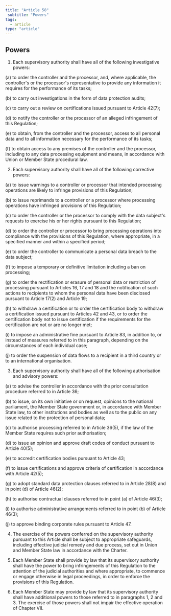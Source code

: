 ```yaml
---
title: "Article 58"
 subtitle: "Powers"
tags:
  - article
type: "article"
---
```

## Powers

1. Each supervisory authority shall have all of the following investigative powers:

(a) to order the controller and the processor, and, where applicable, the controller's or the processor's representative to provide any information it requires for the performance of its tasks;

(b) to carry out investigations in the form of data protection audits;

(c) to carry out a review on certifications issued pursuant to Article 42(7);

(d) to notify the controller or the processor of an alleged infringement of this Regulation;

(e) to obtain, from the controller and the processor, access to all personal data and to all information necessary for the performance of its tasks;

(f) to obtain access to any premises of the controller and the processor, including to any data processing equipment and means, in accordance with Union or Member State procedural law.

2. Each supervisory authority shall have all of the following corrective powers:

(a) to issue warnings to a controller or processor that intended processing operations are likely to infringe provisions of this Regulation;

(b) to issue reprimands to a controller or a processor where processing operations have infringed provisions of this Regulation;

(c) to order the controller or the processor to comply with the data subject's requests to exercise his or her rights pursuant to this Regulation;

(d) to order the controller or processor to bring processing operations into compliance with the provisions of this Regulation, where appropriate, in a specified manner and within a specified period;

(e) to order the controller to communicate a personal data breach to the data subject;

(f) to impose a temporary or definitive limitation including a ban on processing;

(g) to order the rectification or erasure of personal data or restriction of processing pursuant to Articles 16, 17 and 18 and the notification of such actions to recipients to whom the personal data have been disclosed pursuant to Article 17(2) and Article 19;

(h) to withdraw a certification or to order the certification body to withdraw a certification issued pursuant to Articles 42 and 43, or to order the certification body not to issue certification if the requirements for the certification are not or are no longer met;

(i) to impose an administrative fine pursuant to Article 83, in addition to, or instead of measures referred to in this paragraph, depending on the circumstances of each individual case;

(j) to order the suspension of data flows to a recipient in a third country or to an international organisation.

3. Each supervisory authority shall have all of the following authorisation and advisory powers:

(a) to advise the controller in accordance with the prior consultation procedure referred to in Article 36;

(b) to issue, on its own initiative or on request, opinions to the national parliament, the Member State government or, in accordance with Member State law, to other institutions and bodies as well as to the public on any issue related to the protection of personal data;

(c) to authorise processing referred to in Article 36(5), if the law of the Member State requires such prior authorisation;

(d) to issue an opinion and approve draft codes of conduct pursuant to Article 40(5);

(e) to accredit certification bodies pursuant to Article 43;

(f) to issue certifications and approve criteria of certification in accordance with Article 42(5);

(g) to adopt standard data protection clauses referred to in Article 28(8) and in point (d) of Article 46(2);

(h) to authorise contractual clauses referred to in point (a) of Article 46(3);

(i) to authorise administrative arrangements referred to in point (b) of Article 46(3);

(j) to approve binding corporate rules pursuant to Article 47.

4. The exercise of the powers conferred on the supervisory authority pursuant to this Article shall be subject to appropriate safeguards, including effective judicial remedy and due process, set out in Union and Member State law in accordance with the Charter.

5. Each Member State shall provide by law that its supervisory authority shall have the power to bring infringements of this Regulation to the attention of the judicial authorities and where appropriate, to commence or engage otherwise in legal proceedings, in order to enforce the provisions of this Regulation.

6. Each Member State may provide by law that its supervisory authority shall have additional powers to those referred to in paragraphs 1, 2 and 3. The exercise of those powers shall not impair the effective operation of Chapter VII.
